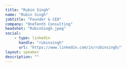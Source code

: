 ```yaml
---
title: "Rubin Singh"
name: "Rubin Singh"
jobtitle: "Founder & CEO"
company: "OneTenth Consulting"
headshot: "RubinSingh.jpeg"
social:
    - type: linkedin
      handle: "rubinsingh"
      url: "https://www.linkedin.com/in/rubinsingh/"
layout: speaker
description: ""
---
```


